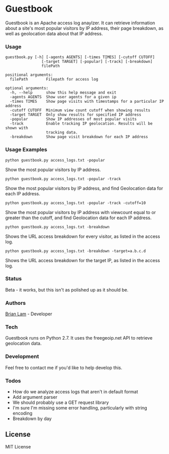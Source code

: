 # Guestbook

Guestbook is an Apache access log anaylzer. It can retrieve information about a site's most popular visitors by IP address, their page breakdown, as well as geolocation data about that IP address. 

### Usage
~~~~
guestbook.py [-h] [-agents AGENTS] [-times TIMES] [-cutoff CUTOFF]
                [-target TARGET] [-popular] [-track] [-breakdown]
                filePath

positional arguments:
  filePath        Filepath for access log

optional arguments:
  -h, --help      show this help message and exit
  -agents AGENTS  Show user agents for a given ip
  -times TIMES    Show page visits with timestamps for a particular IP address
  -cutoff CUTOFF  Minimum view count cutoff when showing results
  -target TARGET  Only show results for specified IP address
  -popular        Show IP addresses of most popular visits
  -track          Enable tracking IP geolocation. Results will be shown with
                  tracking data.
  -breakdown      Show page visit breakdown for each IP address

~~~~

### Usage Examples
~~~~ 
python guestbook.py access_logs.txt -popular 
~~~~
Show the most popular visitors by IP address.

~~~~ 
python guestbook.py access_logs.txt -popular -track
~~~~
Show the most popular visitors by IP address, and find Geolocation data for each IP address.


~~~~ 
python guestbook.py access_logs.txt -popular -track -cutoff=10
~~~~
Show the most popular visitors by IP address with viewcount equal to or greater than the cutoff, and find Geolocation data for each IP address. 

~~~~ 
python guestbook.py access_logs.txt -breakdown
~~~~
Shows the URL access breakdown for every visitor, as listed in the access log.

~~~~ 
python guestbook.py access_logs.txt -breakdown -target=a.b.c.d
~~~~
Shows the URL access breakdown for the target IP, as listed in the access log.

### Status
Beta - it works, but this isn't as polished up as it should be. 

### Authors
[Brian Lam] - Developer

### Tech

Guestbook runs on Python 2.7. It uses the freegeoip.net API to retrieve geolocation data. 

### Development

Feel free to contact me if you'd like to help develop this. 

### Todos

 - How do we analyze access logs that aren't in default format
 - Add argument parser
 - We should probably use a GET request library
 - I'm sure I'm missing some error handling, particularly with string encoding
 - Breakdown by day


License
----
MIT License

[Brian Lam]: <http://brianlam.me>